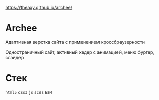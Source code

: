 https://theaxy.github.io/archee/

# Archee

Адаптивная верстка сайта с применением кроссбраузерности

Одностраничный сайт, активный хедер с анимацией, меню бургер, слайдер

# Стек
`html5` `css3` `js` `scss` `БЭМ`
